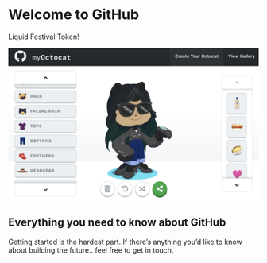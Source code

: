 # Welcome to GitHub

Liquid Festival Token!

![octocat](./images/create-octocat.png)

## Everything you need to know about GitHub

Getting started is the hardest part. If there’s anything you’d like to know about building the future.. feel free to get in touch.
